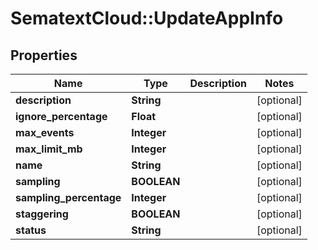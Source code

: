 # SematextCloud::UpdateAppInfo

## Properties

| Name                    | Type        | Description | Notes      |
| ----------------------- | ----------- | ----------- | ---------- |
| **description**         | **String**  |             | [optional] |
| **ignore_percentage**   | **Float**   |             | [optional] |
| **max_events**          | **Integer** |             | [optional] |
| **max_limit_mb**        | **Integer** |             | [optional] |
| **name**                | **String**  |             | [optional] |
| **sampling**            | **BOOLEAN** |             | [optional] |
| **sampling_percentage** | **Integer** |             | [optional] |
| **staggering**          | **BOOLEAN** |             | [optional] |
| **status**              | **String**  |             | [optional] |
